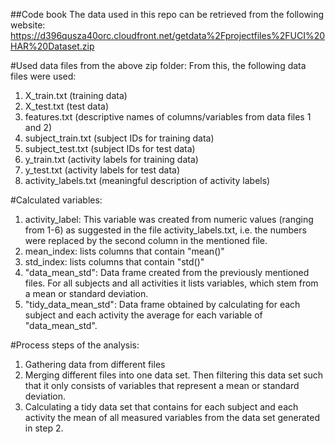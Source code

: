 ##Code book
The data used in this repo can be retrieved from the following website:
https://d396qusza40orc.cloudfront.net/getdata%2Fprojectfiles%2FUCI%20HAR%20Dataset.zip

#Used data files from the above zip folder:
From this, the following data files were used:
1) X_train.txt         (training data)
2) X_test.txt          (test data)
3) features.txt        (descriptive names of columns/variables from data files 1 and 2)
4) subject_train.txt   (subject IDs for training data)
5) subject_test.txt    (subject IDs for test data)
6) y_train.txt         (activity labels for training data)
7) y_test.txt          (activity labels for test data)
8) activity_labels.txt (meaningful description of activity labels)

#Calculated variables:
1) activity_label: This variable was created from numeric values (ranging from 1-6) as suggested in the file activity_labels.txt, 
i.e. the numbers were replaced by the second column in the mentioned file.
2) mean_index: lists columns that contain "mean()"
3) std_index:  lists columns that contain "std()"
4) "data_mean_std": Data frame created from the previously mentioned files. For all subjects and all activities it lists variables,
which stem from a mean or standard deviation.
3) "tidy_data_mean_std": Data frame obtained by calculating for each subject and each activity the average for each variable of "data_mean_std".

#Process steps of the analysis:
1) Gathering data from different files
2) Merging different files into one data set. Then filtering this data set such that it only consists of variables that 
represent a mean or standard deviation. 
3) Calculating a tidy data set that contains for each subject and each activity the mean of all measured variables from 
the data set generated in step 2.
